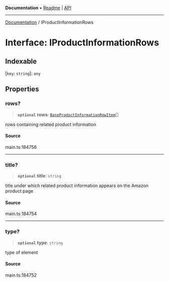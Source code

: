**Documentation** • [Readme](../README.md) \| [API](../globals.md)

***

[Documentation](../README.md) / IProductInformationRows

# Interface: IProductInformationRows

## Indexable

 \[`key`: `string`\]: `any`

## Properties

### rows?

> **`optional`** **rows**: [`BaseProductInformationRowItem`](../classes/BaseProductInformationRowItem.md)[]

rows containing related product information

#### Source

main.ts:184756

***

### title?

> **`optional`** **title**: `string`

title under which related product information appears on the Amazon product page

#### Source

main.ts:184754

***

### type?

> **`optional`** **type**: `string`

type of element

#### Source

main.ts:184752

